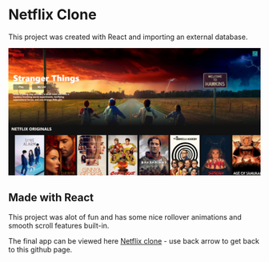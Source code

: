 # Netflix Clone

This project was created with React and importing an external database.


![Screenshot](netflix.jpg)

## Made with React

This project was alot of fun and has some nice rollover animations and smooth scroll features built-in.

The final app can be viewed here  <a href="https://netflix-clone-69965.web.app/"> Netflix clone</a>  - use back arrow to get back to this github page.




